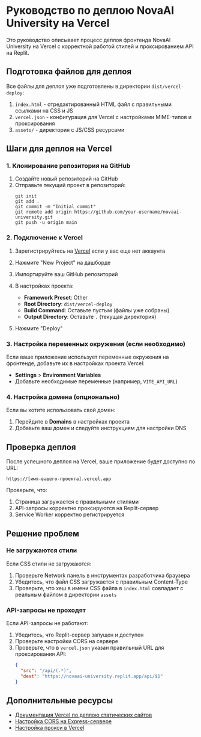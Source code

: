 # Руководство по деплою NovaAI University на Vercel

Это руководство описывает процесс деплоя фронтенда NovaAI University на Vercel с корректной работой стилей и проксированием API на Replit.

## Подготовка файлов для деплоя

Все файлы для деплоя уже подготовлены в директории `dist/vercel-deploy`:

1. `index.html` - отредактированный HTML файл с правильными ссылками на CSS и JS
2. `vercel.json` - конфигурация для Vercel с настройками MIME-типов и проксирования
3. `assets/` - директория с JS/CSS ресурсами

## Шаги для деплоя на Vercel

### 1. Клонирование репозитория на GitHub

1. Создайте новый репозиторий на GitHub
2. Отправьте текущий проект в репозиторий:
   ```
   git init
   git add .
   git commit -m "Initial commit"
   git remote add origin https://github.com/your-username/novaai-university.git
   git push -u origin main
   ```

### 2. Подключение к Vercel

1. Зарегистрируйтесь на [Vercel](https://vercel.com) если у вас еще нет аккаунта
2. Нажмите "New Project" на дашборде
3. Импортируйте ваш GitHub репозиторий
4. В настройках проекта:
   - **Framework Preset**: Other
   - **Root Directory**: `dist/vercel-deploy`
   - **Build Command**: Оставьте пустым (файлы уже собраны)
   - **Output Directory**: Оставьте `.` (текущая директория)

5. Нажмите "Deploy"

### 3. Настройка переменных окружения (если необходимо)

Если ваше приложение использует переменные окружения на фронтенде, добавьте их в настройках проекта Vercel:
- **Settings** > **Environment Variables**
- Добавьте необходимые переменные (например, `VITE_API_URL`)

### 4. Настройка домена (опционально)

Если вы хотите использовать свой домен:
1. Перейдите в **Domains** в настройках проекта
2. Добавьте ваш домен и следуйте инструкциям для настройки DNS

## Проверка деплоя

После успешного деплоя на Vercel, ваше приложение будет доступно по URL:
```
https://[имя-вашего-проекта].vercel.app
```

Проверьте, что:
1. Страница загружается с правильными стилями
2. API-запросы корректно проксируются на Replit-сервер
3. Service Worker корректно регистрируется

## Решение проблем

### Не загружаются стили

Если CSS стили не загружаются:

1. Проверьте Network панель в инструментах разработчика браузера
2. Убедитесь, что файл CSS загружается с правильным Content-Type
3. Проверьте, что хеш в имени CSS файла в `index.html` совпадает с реальным файлом в директории `assets`

### API-запросы не проходят

Если API-запросы не работают:

1. Убедитесь, что Replit-сервер запущен и доступен
2. Проверьте настройки CORS на сервере
3. Проверьте, что в `vercel.json` указан правильный URL для проксирования API:
   ```json
   {
     "src": "/api/(.*)",
     "dest": "https://novaai-university.replit.app/api/$1"
   }
   ```

## Дополнительные ресурсы

- [Документация Vercel по деплою статических сайтов](https://vercel.com/docs/concepts/deployments/overview)
- [Настройка CORS на Express-сервере](https://expressjs.com/en/resources/middleware/cors.html)
- [Настройка прокси в Vercel](https://vercel.com/docs/concepts/projects/project-configuration#rewrites)